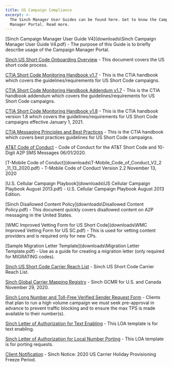 ```yaml
---
title: US Campaign Compliance
excerpt: >-
  The Sinch Manager User Guides can be found here. Get to know the Campaign
  Manager Portal. Read more.
---
```


[Sinch Campaign Manager User Guide V4](downloads\Sinch Campaign Manager User Guide V4.pdf) - The purpose of this Guide is to briefly describe usage of the Campaign Manager Portal.

[Sinch US Short Code Onboarding Overview](downloads\Sinch-US-Short-Codes-onboarding.pptx) - This document covers the US short code process.

[CTIA Short Code Monitoring Handbook v1.7](https://www.sinch.com/wp-content/uploads/2019/10/CTIA-Short-Code-Monitoring-Handbook-v1.7.pdf) - This is the CTIA handbook which covers the guidelines/requirements for US Short Code campaigns.

[CTIA Short Code Monitoring Handbook Addendum v1.7](https://www.sinch.com/wp-content/uploads/2019/10/CTIA-Short-Code-Monitoring-Handbook-v1.7-Addendum.pdf) - This is the CTIA handbook addendum which covers the guidelines/requirements for US Short Code campaigns.

[CTIA Short Code Monitoring Handbook v1.8](downloads\CTIA_Short_Code_Monitoring_Handbook_v1_8.pdf) - This is the CTIA handbook version 1.8 which covers the guidelines/requirements for US Short Code campaigns effective January 1, 2021.

[CTIA Messaging Principles and Best Practices](https://www.sinch.com/wp-content/uploads/2019/10/CTIA-Messaging-Principles-and-Best-Practices.pdf) - This is the CTIA handbook which covers best practices guidelines for US Short Code campaigns.

[AT&T Code of Conduct](downloads\ATT_Code_of_Conduct_062020.pdf) - Code of Conduct for the AT&T Short Code and 10-Digit A2P SMS Messages 06/01/2020.

[T-Mobile Code of Conduct](downloads\T-Mobile_Code_of_Conduct_V2_2 _11_13_2020.pdf) - T-Mobile Code of Conduct Version 2.2 November 13, 2020

[U.S. Cellular Campaign Playbook](downloads\US Cellular Campaign Playbook August 2013.pdf) - U.S. Cellular Campaign Playbook August 2013 Edition.

[Sinch Disallowed Content Policy](downloads\Disallowed Content Policy.pdf) - This document quickly covers disallowed content on A2P messaging in the United States.

[WMC Improved Vetting Form for US Short Code](downloads\WMC Improved Vetting Form for US SC.pdf) - This is used for vetting content providers and is required only for new CPs.

[Sample Migration Letter Template](downloads\Migration Letter Template.pdf) - Use as a guide for creating a migration letter (only required for MIGRATING codes).

[Sinch US Short Code Carrier Reach List](downloads\Sinch_US_Short_Code_Carrier_Reach_List.xlsx) - Sinch US Short Code Carrier Reach List.

[Sinch Global Carrier Mapping Registry](downloads\Sinch_GCMR_20201129.xlsx) - Sinch GCMR for U.S. and Canada November 29, 2020.

[Sinch Long Number and Toll-Free Verified Sender Request Form](downloads\Sinch_LN_TFN_Verified_Sender_Request_Form_V2_5.pdf) - Clients that plan to run a high volume campaign we must seek pre-approval in advance to prevent traffic blocking and to ensure the max TPS is made available to their number(s).

[Sinch Letter of Authorization for Text Enabling](downloads\Sinch_LOA_Text_Enabling.pdf) - This LOA template is for text enabling.

[Sinch Letter of Authorization for Local Number Porting](downloads\Sinch_LOA_LocalNumberPorting.pdf) - This LOA template is for porting requests.

[Client Notification](downloads\Sinch_Notice_2020_US_Carrier_Holiday_Provisioning_Freeze_Period.pdf) - Sinch Notice: 2020 US Carrier Holiday Provisioning Freeze Period.
